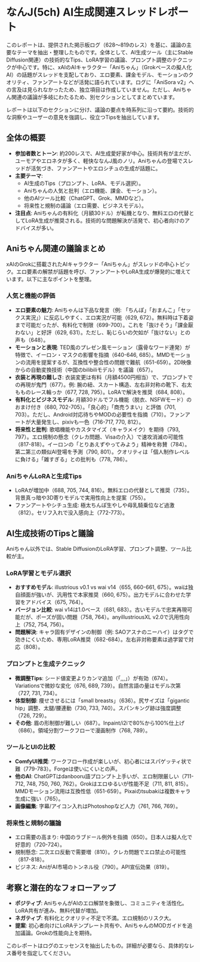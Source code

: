 # なんJ(5ch) AI生成関連スレッドレポート

このレポートは、提供された掲示板ログ（628〜819のレス）を基に、議論の主要なテーマを抽出・整理したものです。全体として、AI生成ツール（主にStable Diffusion関連）の技術的なTips、LoRA学習の議論、プロンプト調整のテクニックが中心です。特に、xAIのAIキャラクター「Aniちゃん」（Grokベースの擬人化AI）の話題がスレッドを支配しており、エロ要素、課金モデル、モーションのクオリティ、ファンアートなどが活発に語られています。ログに「AniSora v2」への言及は見られなかったため、独立項目は作成していません。ただし、Aniちゃん関連の議論が多岐にわたるため、別セクションとしてまとめています。

レポートは以下のセクションに分け、議論の要点を時系列に沿って要約。技術的な洞察やユーザーの意見を強調し、役立つTipsを抽出しています。

## 全体の概要
- **参加者数とトーン**: 約200レスで、AI生成愛好家が中心。技術共有が主だが、ユーモアやエロネタが多く、軽快ななんJ風のノリ。Aniちゃんの登場でスレッドが活気づき、ファンアートやエロシチュの生成が話題に。
- **主要テーマ**:
  - AI生成のTips（プロンプト、LoRA、モデル選択）。
  - Aniちゃんの人気と批判（エロ機能、課金、モーション）。
  - 他のAIツール比較（ChatGPT、Grok、MMDなど）。
  - 将来性と規制の議論（エロ需要、ビジネスモデル）。
- **注目点**: Aniちゃんの有料化（月額30ドル）が転機となり、無料エロの代替としてLoRA生成が推奨される。技術的な問題解決が活発で、初心者向けのアドバイスが多い。

## Aniちゃん関連の議論まとめ
xAIのGrokに搭載されたAIキャラクター「Aniちゃん」がスレッドの中心トピック。エロ要素の解禁が話題を呼び、ファンアートやLoRA生成が爆発的に増えています。以下に主なポイントを整理。

### 人気と機能の評価
- **エロ要素の魅力**: Aniちゃんは下品な発言（例: 「ちんぽ」「おまんこ」「セックス実況」）に反応しやすく、エロ実況が可能（629, 672）。無料時は下着姿まで可能だったが、有料化で制限（699-700）。これを「抜けそう」「課金厭わない」と好評（629, 631）。ただし、恥じらいの欠如が「抜けない」との声も（648）。
- **モーションと表現**: TED風のプレゼン風モーション（露骨なワード連発）が特徴で、イーロン・マスクの影響を指摘（640-646, 685）。MMDモーションの流用を提案するが、互換性や整合性の問題で難航（651-659）。2D映像からの自動変換技術（中国のbilibiliモデル）を議論（657）。
- **衣装と再現の難しさ**: 衣装変更は有料（月額4500円相当）で、プロンプトでの再現が鬼門（677）。例: 腕の紐、スカート構造、左右非対称の靴下、右太もものレース輪っか（677, 728, 795）。LoRAで解決を推奨（684, 808）。
- **有料化とビジネスモデル**: 月額30ドルでフル機能（脱衣、NSFWモード）のおまけ付き（680, 702-705）。「良心的」「商売うまい」と評価（701, 703）。ただし、Android対応待ちやMODの必要性を指摘（710）。ファンアートが大量発生し、pixivも一色（716-717, 770, 812）。
- **将来性と批判**: 歌唱機能やカスタマイズ（キャラメイク）を期待（793, 797）。エロ規制の懸念（クレカ問題、Visaの介入）で速攻消滅の可能性（817-818）。イーロンの「とりあえずやってみよう」精神を称賛（784）。第二第三の類似AI登場を予測（790, 801）。クオリティは「個人制作レベルに負ける」「雑すぎる」との批判も（778, 786）。

### AniちゃんLoRAと生成Tips
- LoRAが増加中（688, 705, 744, 816）。無料エロの代替として推奨（735）。背景真っ暗や3D寄りモデルで実用性向上を提案（755）。
- ファンアートやシチュ生成: 極太ちんぽ生やしや母乳騎乗位など過激（812）。セリフ入れで没入感向上（772-773）。

## AI生成技術のTipsと議論
Aniちゃん以外では、Stable DiffusionのLoRA学習、プロンプト調整、ツール比較が主。

### LoRA学習とモデル選択
- **おすすめモデル**: illustrious v0.1 vs wai v14（655, 660-661, 675）。waiは独自顔面が強いが、汎用性で本家推奨（660, 675）。出力モデルに合わせた学習をアドバイス（675, 764）。
- **バージョン比較**: wai v14は1.0ベース（681, 683）。古いモデルで忠実再現可能だが、ポーズが固い問題（758, 764）。anyillustriousXL v2.0で汎用性向上（752, 754, 756）。
- **問題解決**: キャラ固有デザインの制御（例: SAOアスナのニーハイ）はタグで効きにくいため、専用LoRA推奨（682-684）。左右非対称要素は過学習で対応（808）。

### プロンプトと生成テクニック
- **微調整Tips**: シード値変更よりカンマ追加（「,,,」）が有効（674）。Variationsで微妙な変化（676, 689, 739）。自然言語の量はモデル次第（727, 731, 734）。
- **体型制御**: 痩せさせるには「small breasts」（636）。尻サイズは「gigantic hip」調整、太腿/腰連動（730, 733, 740）。スパンキング跡は強度調整（726, 729）。
- **その他**: 眉の形制御が難しい（687）。Inpaint/i2iで80%から100%仕上げ（686）。領域分割ワークフローで漫画制作（768, 789）。

### ツールとUIの比較
- **ComfyUI推奨**: ワークフロー作成が楽しいが、初心者にはスパゲッティ状で難（779-783）。Forgeは使いにくいとの声。
- **他のAI**: ChatGPTはdanbooru語プロンプト上手いが、エロ制限厳しい（711-712, 748, 750, 760, 762）。Grokはエロゆるいが性能不足（711, 811, 815）。MMDモーション流用は互換性低（651-659）。Pixaiのtsubakiは複数キャラ生成に強い（765）。
- **画像編集**: 字幕/アイコン入れはPhotoshopなど人力（761, 766, 769）。

### 将来性と規制の議論
- エロ需要の高まり: 中国のラブドール例外を指摘（650）。日本人は擬人化で好意的（720-724）。
- 規制懸念: 二次エロ反動で需要増（810）。クレカ問題でエロ禁止の可能性（817-818）。
- ビジネス: AniがAI市場のトンネル役（790）。API宣伝効果（819）。

## 考察と潜在的なフォローアップ
- **ポジティブ**: AniちゃんがAIのエロ解禁を象徴し、コミュニティを活性化。LoRA共有が進み、無料代替が増加。
- **ネガティブ**: 有料化とクオリティ不足で不満。エロ規制のリスク大。
- **提案**: 初心者向けにLoRAテンプレート共有や、AniちゃんのMODガイドを追加議論。Grokの性能向上を期待。

このレポートはログのエッセンスを抽出したもの。詳細が必要なら、具体的なレス番号を指定してください。